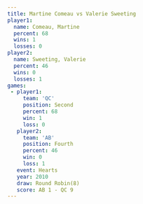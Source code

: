 ```yaml
---
title: Martine Comeau vs Valerie Sweeting
player1:                 
  name: Comeau, Martine  
  percent: 68            
  wins: 1                
  losses: 0              
player2:                 
  name: Sweeting, Valerie
  percent: 46            
  wins: 0                
  losses: 1              
games:
 - player1:          
     team: 'QC'      
     position: Second
     percent: 68     
     win: 1          
     loss: 0         
   player2:          
     team: 'AB'      
     position: Fourth
     percent: 46     
     win: 0          
     loss: 1         
   event: Hearts       
   year: 2010          
   draw: Round Robin(8)
   score: AB 1 - QC 9  
---
```

